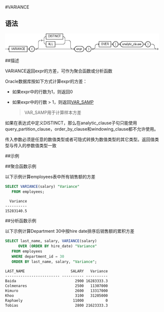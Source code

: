 #VARIANCE

## 语法

![NTILE函数](img/variance.gif)

##描述

VARIANCE返回expr的方差，可作为聚合函数或分析函数

Oracle数据库按如下方式计算expr的方差：

* 如果expr中的行数为1，则返回0

* 如果expr中的行数 > 1，则返回[VAR_SAMP](VAR_SAMP.md)

    > VAR_SAMP用于计算样本方差

如果在表达式中定义DISTINCT，那么在analytic_clause子句只能使用query_partition_clause，order_by_clause和windowing_clause都不允许使用。

传入参数必须是任意的数值类型或者可隐式转换为数值类型的其它类型。返回值类型与传入的参数值类型一致


##示例

##聚合函数示例

以下示例计算employees表中所有销售额的方差


```sql
SELECT VARIANCE(salary) "Variance"
   FROM employees;
```

```
  Variance
----------
15283140.5
```

##分析函数示例

以下示例计算Department 30中按hire date排序后销售额的累积方差

```sql
SELECT last_name, salary, VARIANCE(salary) 
      OVER (ORDER BY hire_date) "Variance"
   FROM employees 
   WHERE department_id = 30
   ORDER BY last_name, salary, "Variance"; 
```

```
LAST_NAME                     SALARY   Variance
------------------------- ---------- ----------
Baida                           2900 16283333.3
Colmenares                      2500   11307000
Himuro                          2600   13317000
Khoo                            3100   31205000
Raphaely                       11000          0
Tobias                          2800 21623333.3
```